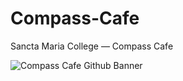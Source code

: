 # Compass-Cafe
Sancta Maria College  —  Compass Cafe

![Compass Cafe Github Banner](https://github.com/J4Q4/Compass-Cafe/blob/main/extras/githubbanner.png)
